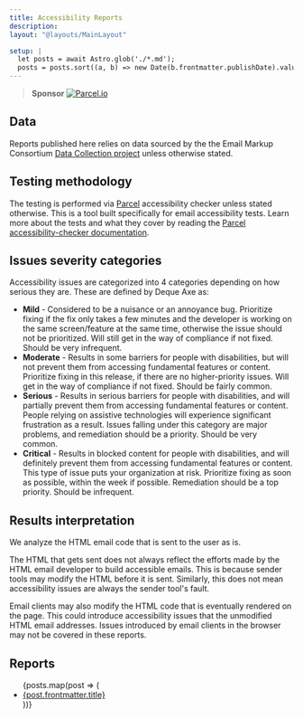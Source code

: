```yaml
---
title: Accessibility Reports
description:
layout: "@layouts/MainLayout"

setup: |
  let posts = await Astro.glob('./*.md');
  posts = posts.sort((a, b) => new Date(b.frontmatter.publishDate).valueOf() - new Date(a.frontmatter.publishDate).valueOf());
---
```


> **Sponsor**
> <a href="https://parcel.io"><img class="dark-scheme-invert" src="/img/logo-parcel-light.png" alt="Parcel.io"></a>

## Data

Reports published here relies on data sourced by the the Email Markup Consortium [Data Collection project](https://dev.to/emailmarkup/collecting-data-1gdb) unless otherwise stated.

## Testing methodology

The testing is performed via [Parcel](https://parcel.io/) accessibility checker unless stated otherwise. This is a tool built specifically for email accessibility tests. Learn more about the tests and what they cover by reading the [Parcel accessibility-checker documentation](https://parcel.io/docs/dev-tools/accessibility-checker).

## Issues severity categories

Accessibility issues are categorized into 4 categories depending on how serious they are. These are defined by Deque Axe as:

- **Mild** - Considered to be a nuisance or an annoyance bug. Prioritize fixing if the fix only takes a few minutes and the developer is working on the same screen/feature at the same time, otherwise the issue should not be prioritized. Will still get in the way of compliance if not fixed. Should be very infrequent.
- **Moderate** - Results in some barriers for people with disabilities, but will not prevent them from accessing fundamental features or content. Prioritize fixing in this release, if there are no higher-priority issues. Will get in the way of compliance if not fixed. Should be fairly common.
- **Serious** - Results in serious barriers for people with disabilities, and will partially prevent them from accessing fundamental features or content. People relying on assistive technologies will experience significant frustration as a result. Issues falling under this category are major problems, and remediation should be a priority. Should be very common.
- **Critical** - Results in blocked content for people with disabilities, and will definitely prevent them from accessing fundamental features or content. This type of issue puts your organization at risk. Prioritize fixing as soon as possible, within the week if possible. Remediation should be a top priority. Should be infrequent.

## Results interpretation

We analyze the HTML email code that is sent to the user as is.

The HTML that gets sent does not always reflect the efforts made by the HTML email developer to build accessible emails. This is because sender tools may modify the HTML before it is sent. Similarly, this does not mean accessibility issues are always the sender tool's fault.

Email clients may also modify the HTML code that is eventually rendered on the page. This could introduce accessibility issues that the unmodified HTML email addresses. Issues introduced by email clients in the browser may not be covered in these reports.

## Reports

<ul>
{posts.map(post => (
  <li>
    <a href={post.url}>
      {post.frontmatter.title}
    </a>
  </li>
))}
</ul>
